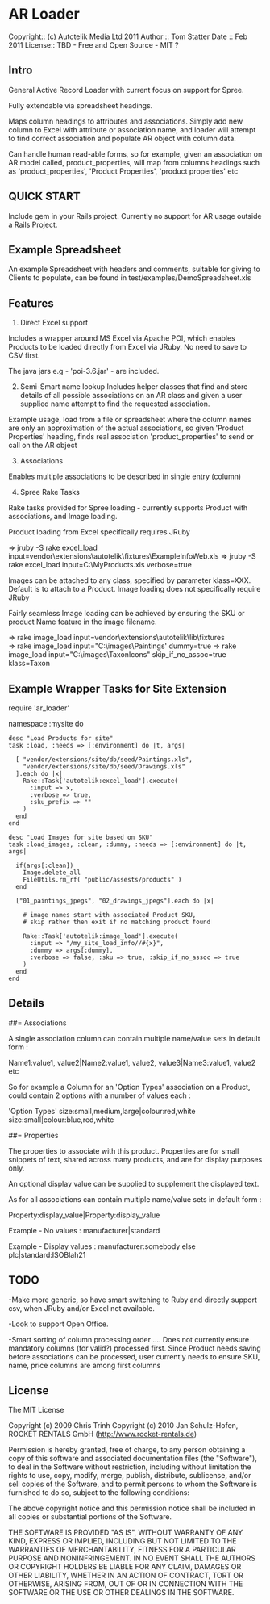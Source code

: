 # AR Loader

Copyright:: (c) Autotelik Media Ltd 2011
Author ::   Tom Statter
Date ::     Feb 2011
License::   TBD - Free and Open Source - MIT ?

## Intro

General Active Record Loader with current focus on support for Spree.

Fully extendable via spreadsheet headings.

Maps column headings to attributes and associations. Simply add new column to Excel with
attribute or association name, and loader will attempt to
find correct association and populate AR object with column data.

Can handle human read-able forms, so for example, given an association on AR model called,
product_properties, will map from columns headings such as 'product_properties',
'Product Properties', 'product properties'  etc

## QUICK START

Include gem in your Rails project. Currently no support for AR usage outside a Rails Project.

## Example Spreadsheet

  An example Spreadsheet with headers and comments, suitable for giving to Clients
  to populate, can be found in test/examples/DemoSpreadsheet.xls

## Features

1) Direct Excel support

  Includes a wrapper around MS Excel via Apache POI, which
  enables Products to be loaded directly from Excel via JRuby. No need to save to CSV first.

  The java jars e.g - 'poi-3.6.jar' - are included.

2) Semi-Smart name lookup
  Includes helper classes that find and store details of all possible associations on an AR class
  and given a user supplied name attempt to find the requested association.

  Example usage, load from a file or spreadsheet where the column names are only
  an approximation of the actual associations, so given 'Product Properties' heading,
  finds real association 'product_properties' to send or call on the AR object

3) Associations

  Enables multiple associations to be described in single entry (column)

4) Spree Rake Tasks

  Rake tasks provided for Spree loading - currently supports Product with associations,
  and Image loading.

  Product loading from Excel specifically requires JRuby

  => jruby -S rake excel_load input=vendor\extensions\autotelik\fixtures\ExampleInfoWeb.xls
  => jruby -S rake excel_load input=C:\MyProducts.xls verbose=true

  Images can be attached to any class, specified by parameter klass=XXX.
  Default is to attach to a Product.
  Image loading does not specifically require JRuby

  Fairly seamless Image loading can be achieved by ensuring the SKU or product Name
  feature in the image filename.

  => rake image_load input=vendor\extensions\autotelik\lib\fixtures\
  => rake image_load input="C:\images\Paintings' dummy=true
  => rake image_load input="C:\images\TaxonIcons" skip_if_no_assoc=true klass=Taxon

## Example Wrapper Tasks for Site Extension

  require 'ar_loader'

  namespace :mysite do

    desc "Load Products for site"
    task :load, :needs => [:environment] do |t, args|

      [ "vendor/extensions/site/db/seed/Paintings.xls",
        "vendor/extensions/site/db/seed/Drawings.xls"
      ].each do |x|
        Rake::Task['autotelik:excel_load'].execute(
          :input => x,
          :verbose => true,
          :sku_prefix => ""
        )
      end
    end

    desc "Load Images for site based on SKU"
    task :load_images, :clean, :dummy, :needs => [:environment] do |t, args|

      if(args[:clean])
        Image.delete_all
        FileUtils.rm_rf( "public/assests/products" )
      end

      ["01_paintings_jpegs", "02_drawings_jpegs"].each do |x|

        # image names start with associated Product SKU,
        # skip rather then exit if no matching product found

        Rake::Task['autotelik:image_load'].execute(
          :input => "/my_site_load_info//#{x}",
          :dummy => args[:dummy],
          :verbose => false, :sku => true, :skip_if_no_assoc => true
        )  
      end
    end

## Details

##= Associations

A single association column can contain multiple name/value sets in default form :

Name1:value1, value2|Name2:value1, value2, value3|Name3:value1, value2 etc

So for example a Column for an 'Option Types' association on a Product,
 could contain 2 options with a number of values each :

'Option Types'
size:small,medium,large|colour:red,white
size:small|colour:blue,red,white

##= Properties

The properties to associate with this product.
Properties are for small snippets of text, shared across many products,
and are for display purposes only.

An optional display value can be supplied to supplement the displayed text.

As for all associations can contain multiple name/value sets in default form :

Property:display_value|Property:display_value

Example - No values : manufacturer|standard

Example - Display  values : manufacturer:somebody else plc|standard:ISOBlah21


## TODO

  -Make more generic, so have smart switching to Ruby and directly support csv,
  when JRuby and/or Excel not available.

  -Look to support Open Office.

  -Smart sorting of column processing order ....
  Does not currently ensure mandatory columns (for valid?) processed first.
  Since Product needs saving before associations can be processed, user currently
  needs to ensure SKU, name, price columns are among first columns

## License

The MIT License

Copyright (c) 2009 Chris Trinh
Copyright (c) 2010 Jan Schulz-Hofen, ROCKET RENTALS GmbH (http://www.rocket-rentals.de)

Permission is hereby granted, free of charge, to any person obtaining a copy
of this software and associated documentation files (the "Software"), to deal
in the Software without restriction, including without limitation the rights
to use, copy, modify, merge, publish, distribute, sublicense, and/or sell
copies of the Software, and to permit persons to whom the Software is
furnished to do so, subject to the following conditions:

The above copyright notice and this permission notice shall be included in
all copies or substantial portions of the Software.

THE SOFTWARE IS PROVIDED "AS IS", WITHOUT WARRANTY OF ANY KIND, EXPRESS OR
IMPLIED, INCLUDING BUT NOT LIMITED TO THE WARRANTIES OF MERCHANTABILITY,
FITNESS FOR A PARTICULAR PURPOSE AND NONINFRINGEMENT. IN NO EVENT SHALL THE
AUTHORS OR COPYRIGHT HOLDERS BE LIABLE FOR ANY CLAIM, DAMAGES OR OTHER
LIABILITY, WHETHER IN AN ACTION OF CONTRACT, TORT OR OTHERWISE, ARISING FROM,
OUT OF OR IN CONNECTION WITH THE SOFTWARE OR THE USE OR OTHER DEALINGS IN
THE SOFTWARE.